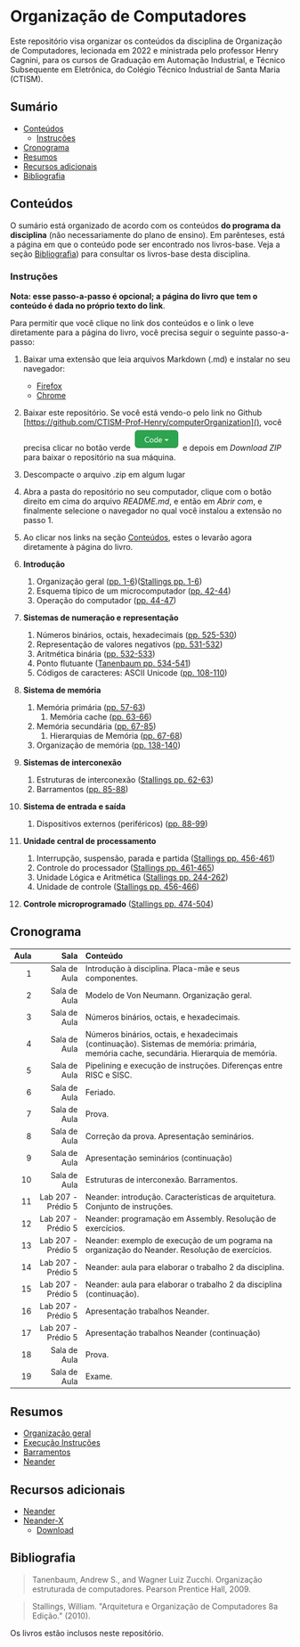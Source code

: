 # Organização de Computadores

Este repositório visa organizar os conteúdos da disciplina de Organização de Computadores, lecionada em 2022 e ministrada pelo professor Henry Cagnini, 
para os cursos de Graduação em Automação Industrial, e Técnico Subsequente em Eletrônica, do Colégio Técnico Industrial de Santa Maria (CTISM).

## Sumário

* [Conteúdos](#conteúdos)
    * [Instruções](#instruções)
* [Cronograma](#cronograma)
* [Resumos](#resumos)
* [Recursos adicionais](#recursos-adicionais)
* [Bibliografia](#bibliografia)

## Conteúdos

O sumário está organizado de acordo com os conteúdos **do programa da disciplina** 
(não necessariamente do plano de ensino). Em parênteses, está a página em que o conteúdo pode ser encontrado nos livros-base. Veja a seção [Bibliografia](#Bibliografia)) para consultar os livros-base desta disciplina.


### Instruções

**Nota: esse passo-a-passo é opcional; a página do livro que tem o conteúdo é dada no próprio texto do link**.

Para permitir que você clique no link dos conteúdos e o link o leve diretamente para a página do livro, você precisa seguir o seguinte passo-a-passo:

1. Baixar uma extensão que leia arquivos Markdown (.md) e instalar no seu navegador:
   * [Firefox](https://addons.mozilla.org/pt-BR/firefox/addon/markdown-viewer-webext/)
   * [Chrome](https://chrome.google.com/webstore/detail/markdown-viewer/ckkdlimhmcjmikdlpkmbgfkaikojcbjk)
2. Baixar este repositório. Se você está vendo-o pelo link no Github [https://github.com/CTISM-Prof-Henry/computerOrganization](), você precisa clicar no botão verde <img src="imagens/code_button.png"> e depois em _Download ZIP_ para baixar o repositório na sua máquina.
3. Descompacte o arquivo .zip em algum lugar
4. Abra a pasta do repositório no seu computador, clique com o botão direito em cima do arquivo _README.md_, e então em _Abrir com_, e finalmente selecione o navegador no qual você instalou a extensão no passo 1. 
5. Ao clicar nos links na seção [Conteúdos](#conteúdos), estes o levarão agora diretamente à página do livro.

1. **Introdução**
    1. Organização geral (<a href="tanenbaum.pdf#page=20">pp. 1-6</a>)(<a href="stallings.pdf#page=22">Stallings pp. 1-6</a>)
    2. Esquema típico de um microcomputador (<a href="tanenbaum.pdf#page=61">pp. 42-44</a>)
    3. Operação do computador (<a href="tanenbaum.pdf#page=63">pp. 44-47</a>)

2. **Sistemas de numeração e representação**
    1. Números binários, octais, hexadecimais (<a href="tanenbaum.pdf#page=544">pp. 525-530</a>)
    2. Representação de valores negativos (<a href="tanenbaum.pdf#page=550">pp. 531-532</a>)
    3. Aritmética binária (<a href="tanenbaum.pdf#page=551">pp. 532-533</a>)
    4. Ponto flutuante (<a href="tanenbaum.pdf#page=553">Tanenbaum pp. 534-541</a>)<!--(<a href="stallings.pdf#page=283">Stallings pp. 262-275</a>)-->
    5. Códigos de caracteres: ASCII Unicode (<a href="tanenbaum.pdf#page=127">pp. 108-110</a>)

3. **Sistema de memória**
    1. Memória primária (<a href="tanenbaum.pdf#page=76">pp. 57-63</a>)
        1. Memória cache (<a href="tanenbaum.pdf#page=82">pp. 63-66</a>)
    2. Memória secundária (<a href="tanenbaum.pdf#page=86">pp. 67-85</a>)
        1. Hierarquias de Memória (<a href="tanenbaum.pdf#page=86">pp. 67-68</a>)
    3. Organização de memória (<a href="tanenbaum.pdf#page=157">pp. 138-140</a>) 
    <!--4. Memória virtual (<a href="tanenbaum.pdf#page=364">pp. 345-365</a>)-->

4. **Sistemas de interconexão**
    1. Estruturas de interconexão <!--(<a href="tanenbaum.pdf#page=506">pp. 487-489</a>)-->(<a href="stallings.pdf#page=83">Stallings pp. 62-63</a>)
    2. Barramentos (<a href="tanenbaum.pdf#page=104">pp. 85-88</a>) 

5. **Sistema de entrada e saída**
    1. Dispositivos externos (periféricos) (<a href="tanenbaum.pdf#page=107">pp. 88-99</a>) 

6. **Unidade central de processamento**
    1. Interrupção, suspensão, parada e partida (<a href="stallings.pdf#page=477">Stallings pp. 456-461</a>)
    2. Controle do processador (<a href="stallings.pdf#page=482">Stallings pp. 461-465</a>) 
    <!--2. Registradores (<a href="tanenbaum.pdf#page=152">pp. 133-137</a>)-->
    3. Unidade Lógica e Aritmética <!--(<a href="tanenbaum.pdf#page=149">Tanenbaum pp. 130-132</a>)-->(<a href="stallings.pdf#page=265">Stallings pp. 244-262</a>)
    4. Unidade de controle (<a href="stallings.pdf#page=477">Stallings pp. 456-466</a>)

7. **Controle microprogramado** (<a href="stallings.pdf#page=495">Stallings pp. 474-504</a>)


## Cronograma 

| Aula |               Sala | Conteúdo |
|-----:|-------------------:|:---------|
|    1 |       Sala de Aula | Introdução à disciplina. Placa-mãe e seus componentes. |
|    2 |       Sala de Aula | Modelo de Von Neumann. Organização geral. |
|    3 |       Sala de Aula | Números binários, octais, e hexadecimais. |
|    4 |       Sala de Aula | Números binários, octais, e hexadecimais (continuação). Sistemas de memória: primária, memória cache, secundária. Hierarquia de memória. |
|    5 |       Sala de Aula | Pipelining e execução de instruções. Diferenças entre RISC e SISC. |
|    6 |       Sala de Aula | Feriado. |
|    7 |       Sala de Aula | Prova. |
|    8 |       Sala de Aula | Correção da prova. Apresentação seminários. |
|    9 |       Sala de Aula | Apresentação seminários (continuação) |
|   10 |       Sala de Aula | Estruturas de interconexão. Barramentos. |
|   11 | Lab 207 - Prédio 5 | Neander: introdução. Características de arquitetura. Conjunto de instruções. |
|   12 | Lab 207 - Prédio 5 | Neander: programação em Assembly. Resolução de exercícios. |
|   13 | Lab 207 - Prédio 5 | Neander: exemplo de execução de um pograma na organização do Neander. Resolução de exercícios. |
|   14 | Lab 207 - Prédio 5 | Neander: aula para elaborar o trabalho 2 da disciplina. |
|   15 | Lab 207 - Prédio 5 | Neander: aula para elaborar o trabalho 2 da disciplina (continuação). |
|   16 | Lab 207 - Prédio 5 | Apresentação trabalhos Neander. |
|   17 | Lab 207 - Prédio 5 | Apresentação trabalhos Neander (continuação) |
|   18 |       Sala de Aula | Prova. |
|   19 |       Sala de Aula | Exame. |


## Resumos

* [Organização geral](resumos/organização_geral.md)
* [Execução Instruções](resumos/execução_instruções.md)
* [Barramentos](resumos/barramentos.md)
* [Neander](neander/README.md)

## Recursos adicionais

* [Neander](http://www.inf.ufrgs.br/arq/wiki/doku.php?id=neander)
* [Neander-X](https://dcc.ufrj.br/~gabriel/neander.php)
    * [Download](https://sourceforge.net/projects/neander-x)

## Bibliografia

> Tanenbaum, Andrew S., and Wagner Luiz Zucchi. Organização estruturada de computadores. Pearson Prentice Hall, 2009.

> Stallings, William. "Arquitetura e Organização de Computadores 8a Edição." (2010).

Os livros estão inclusos neste repositório.